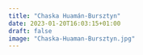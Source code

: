 ```yaml
---
title: "Chaska Huamán-Bursztyn"
date: 2023-01-20T16:03:15+01:00
draft: false
image: "Chaska-Huaman-Bursztyn.jpg"
---
```


